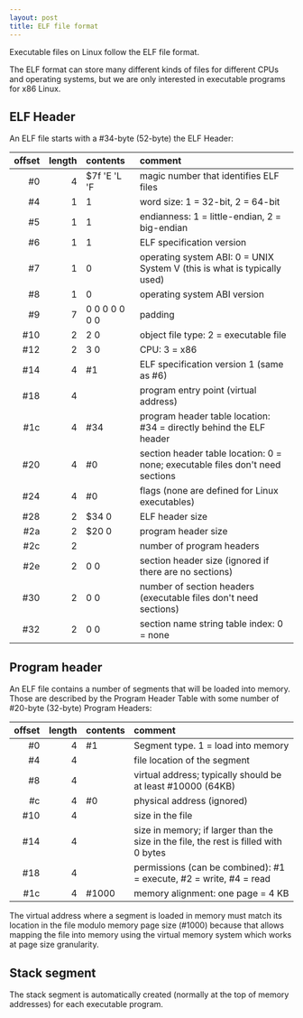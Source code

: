 ```yaml
---
layout: post
title: ELF file format
---
```

Executable files on Linux follow the ELF file format.

The ELF format can store many different kinds
of files for different CPUs and operating systems, but we are only interested in executable
programs for x86 Linux.

## ELF Header

An ELF file starts with a #34-byte (52-byte) the ELF Header:

offset | length | contents | comment
-----: | -----: | :------- | :------
  #0 | 4 | $7f 'E 'L 'F | magic number that identifies ELF files
  #4 | 1 | 1   | word size: 1 = 32-bit, 2 = 64-bit
  #5 | 1 | 1   | endianness: 1 = little-endian, 2 = big-endian
  #6 | 1 | 1   | ELF specification version
  #7 | 1 | 0   | operating system ABI: 0 = UNIX System V (this is what is typically used)
  #8 | 1 | 0   | operating system ABI version
  #9 | 7 | 0 0 0 0 0 0 0 | padding
 #10 | 2 | 2 0 | object file type: 2 = executable file
 #12 | 2 | 3 0 | CPU: 3 = x86
 #14 | 4 | #1  | ELF specification version 1 (same as #6)
 #18 | 4 |     | program entry point (virtual address)
 #1c | 4 | #34 | program header table location: #34 = directly behind the ELF header
 #20 | 4 | #0  | section header table location: 0 = none; executable files don't need sections
 #24 | 4 | #0  | flags (none are defined for Linux executables)
 #28 | 2 | $34 0 | ELF header size
 #2a | 2 | $20 0 | program header size
 #2c | 2 |     | number of program headers
 #2e | 2 | 0 0 | section header size (ignored if there are no sections)
 #30 | 2 | 0 0 | number of section headers (executable files don't need sections)
 #32 | 2 | 0 0 | section name string table index: 0 = none

## Program header

An ELF file contains a number of segments that will be loaded into memory. Those are described by
the Program Header Table with some number of #20-byte (32-byte) Program Headers:

offset | length | contents | comment
-----: | -----: | :------- | :------
 #0  | 4 | #1  | Segment type. 1 = load into memory
 #4  | 4 |     | file location of the segment
 #8  | 4 |     | virtual address; typically should be at least #10000 (64KB)
 #c  | 4 | #0  | physical address (ignored)
 #10 | 4 |     | size in the file
 #14 | 4 |     | size in memory; if larger than the size in the file, the rest is filled with 0 bytes
 #18 | 4 |     | permissions (can be combined): #1 = execute, #2 = write, #4 = read
 #1c | 4 | #1000 | memory alignment: one page = 4 KB

The virtual address where a segment is loaded in memory must match its location in the file modulo
memory page size (#1000) because that allows mapping the file into memory using the virtual memory
system which works at page size granularity.

## Stack segment

The stack segment is automatically created (normally at the top of memory addresses) for each executable
program.
